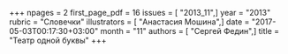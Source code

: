+++
npages = 2
first_page_pdf = 16
issues = [ "2013_11",]
year = "2013"
rubric = "Словечки"
illustrators = [ "Анастасия Мошина",]
date = "2017-05-03T00:17:30+03:00"
month = "11"
authors = [ "Сергей Федин",]
title = "Театр одной буквы"
+++
